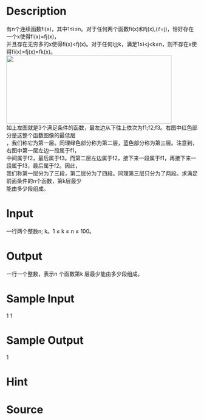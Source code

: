 
# Description

<div class="content"><div>有n个连续函数fi(x)，其中1≤i≤n。对于任何两个函数fi(x)和fj(x),(i!=j)，恰好存在一个x使得fi(x)=fj(x)，</div>
<div>并且存在无穷多的x使得fi(x)&lt;fj(x)。对于任何i;j;k，满足1≤i&lt;j&lt;k≤n，则不存在x使得fi(x)=fj(x)=fk(x)。</div>
<div><img src="/source/bzoj/1432/img/aHR0cHM6Ly9seWRzeS5jb20vSnVkZ2VPbmxpbmUvdXBsb2FkLzIwMTgwMi8xKDgpLnBuZw==.png" width="435" height="179" alt=""/></div>
<div>如上左图就是3个满足条件的函数，最左边从下往上依次为f1;f2;f3。右图中红色部分是这整个函数图像的最低层</div>
<div>，我们称它为第一层。同理绿色部分称为第二层，蓝色部分称为第三层。注意到，右图中第一层左边一段属于f1，</div>
<div>中间属于f2，最后属于f3。而第二层左边属于f2，接下来一段属于f1，再接下来一段属于f3，最后属于f2。因此，</div>
<div>我们称第一层分为了三段，第二层分为了四段。同理第三层只分为了两段。求满足前面条件的n个函数，第k层最少</div>
<div>能由多少段组成。</div></div>

# Input

<div class="content"><p>一行两个整数n; k。1 ≤ k ≤ n ≤ 100。</p></div>

# Output

<div class="content"><p>一行一个整数，表示n 个函数第k 层最少能由多少段组成。</p></div>

# Sample Input

<div class="content"><span class="sampledata">1 1<br/>
</span></div>

# Sample Output

<div class="content"><span class="sampledata">1<br/>
</span></div>

# Hint

<div class="content"><p></p></div>

# Source

<div class="content"><p><a href="problemset.php?search="></a></p></div>

